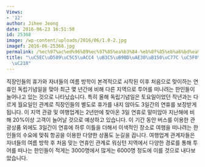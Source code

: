 ```yaml
---
Views:
- '12'
author: Jihee Jeong
date: 2016-06-23 16:51:50
id: 25368
image: /wp-content/uploads/2016/06/1.0-2.jpg
imagef: 2016-06-25368.jpg
permalink: /%ec%97%ac%ed%96%89%ec%97%85%ea%b3%84-%eb%8f%85%eb%a6%bd%ea%b8%b0%eb%85%90%ec%9d%bc-%ec%97%b0%ed%9c%b4-%ed%8a%b9%ec%88%98/
title: "\uC5EC\uD589\uC5C5\uACC4 \uB3C5\uB9BD\uAE30\uB150\uC77C \uC5F0\uD734 \uD2B9\
  \uC218"
---
```


직장인들의 휴가와 자녀들의 여름 방학이 본격적으로 시작된 이후 처음으로 맞이하는 연휴인 독립기념일을 맞아 최근 몇 년간에 비해 다른 지역으로 투어를 떠나려는 한인들이 늘어나고 있는 것으로 나타났습니다. 특히 올해 독립기념일은 토요일이었던 작년과는 다르게 월요일인 관계로 직장인들의 별도로 휴가를 내지 않아도 3일간의 연휴를 보장받게 됩니다. 이 지역 관광 및 여행업계는 2년만에 찾아온 3일 연휴로 말미암아 지난해에 비해 20%이상 고객이 늘어날 것으로 예상하고 있습니다. 이 기간 동안 버스를 이용한 관광상품 외에도 3일간이 연휴에 하루 이틀을 더해서 이색적인 장소로 여행을 떠나려는 한인들의 수요에 맞춰 항공을 이용한 다양한 상품도 눈길을 끕니다. 여행업계 관계자들은 자녀들의 여름 방학 후 처음 맞는 연휴인 관계로 워싱턴 지역에서 다양한 경로를 통해 투어를 떠나는 한인들이 적게는 3000명에서 많게는 6000명 정도에 이를 것으로 내다보았습니다.